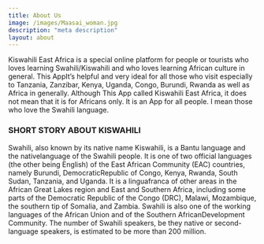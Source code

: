 ```yaml
---
title: About Us
image: /images/Maasai_woman.jpg
description: "meta description"
layout: about
---
```


Kiswahili East Africa is a special online platform for people or tourists who loves
learning Swahili/Kiswahili and who loves learning African culture in general. This AppIt’s helpful and very ideal for all those who visit especially to Tanzania, Zanzibar, Kenya, Uganda, Congo, Burundi, Rwanda as well as Africa in generally. Although This App called Kiswahili East Africa, it does not mean that it is for Africans
only. It is an App for all people. I mean those who love the Swahili language. 

### SHORT STORY ABOUT KISWAHILI

Swahili, also known by its native name Kiswahili, is a Bantu language and the nativelanguage of the Swahili people. It is one of two official languages (the other being
English) of the East African Community (EAC) countries, namely Burundi, DemocraticRepublic of Congo, Kenya, Rwanda, South Sudan, Tanzania, and Uganda. It is a linguafranca of other areas in the African Great Lakes region and East and Southern Africa,
including some parts of the Democratic Republic of the
Congo (DRC), Malawi, Mozambique, the southern tip of Somalia, and Zambia. Swahili
is also one of the working languages of the African Union and of the Southern AfricanDevelopment Community. The number of Swahili speakers, be they native or
second-language speakers, is estimated to be more than 200 million.